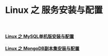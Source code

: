 # Linux 之 服务安装与配置
<br/>

#### [Linux 之 MySQL单机版安装与配置](docs/MySQLStandalone.MD)
#### [Linux 之 MongoDB副本集安装与配置](docs/MongoDBReplicaSet.MD)
